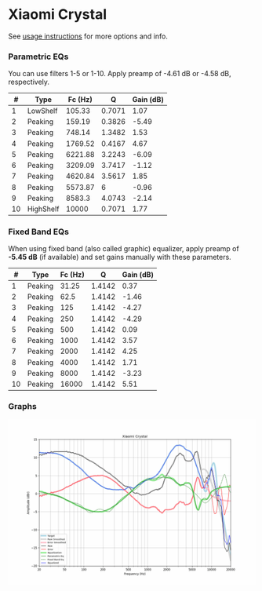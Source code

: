 # Xiaomi Crystal
See [usage instructions](https://github.com/jaakkopasanen/AutoEq#usage) for more options and info.

### Parametric EQs
You can use filters 1-5 or 1-10. Apply preamp of -4.61 dB or -4.58 dB, respectively.

|   # | Type      |   Fc (Hz) |      Q |   Gain (dB) |
|-----|-----------|-----------|--------|-------------|
|   1 | LowShelf  |    105.33 | 0.7071 |        1.07 |
|   2 | Peaking   |    159.19 | 0.3826 |       -5.49 |
|   3 | Peaking   |    748.14 | 1.3482 |        1.53 |
|   4 | Peaking   |   1769.52 | 0.4167 |        4.67 |
|   5 | Peaking   |   6221.88 | 3.2243 |       -6.09 |
|   6 | Peaking   |   3209.09 | 3.7417 |       -1.12 |
|   7 | Peaking   |   4620.84 | 3.5617 |        1.85 |
|   8 | Peaking   |   5573.87 | 6      |       -0.96 |
|   9 | Peaking   |   8583.3  | 4.0743 |       -2.14 |
|  10 | HighShelf |  10000    | 0.7071 |        1.77 |

### Fixed Band EQs
When using fixed band (also called graphic) equalizer, apply preamp of **-5.45 dB** (if available) and set gains manually with these parameters.

|   # | Type    |   Fc (Hz) |      Q |   Gain (dB) |
|-----|---------|-----------|--------|-------------|
|   1 | Peaking |     31.25 | 1.4142 |        0.37 |
|   2 | Peaking |     62.5  | 1.4142 |       -1.46 |
|   3 | Peaking |    125    | 1.4142 |       -4.27 |
|   4 | Peaking |    250    | 1.4142 |       -4.29 |
|   5 | Peaking |    500    | 1.4142 |        0.09 |
|   6 | Peaking |   1000    | 1.4142 |        3.57 |
|   7 | Peaking |   2000    | 1.4142 |        4.25 |
|   8 | Peaking |   4000    | 1.4142 |        1.71 |
|   9 | Peaking |   8000    | 1.4142 |       -3.23 |
|  10 | Peaking |  16000    | 1.4142 |        5.51 |

### Graphs
![](./Xiaomi%20Crystal.png)
